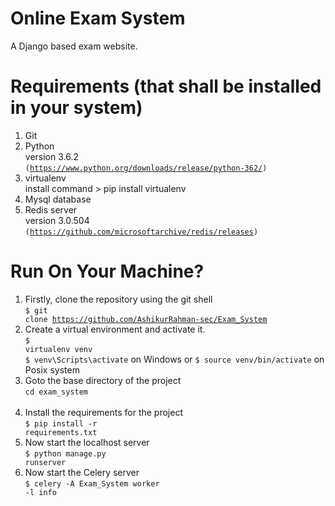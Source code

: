 # Online Exam System

 A Django based  exam website.

# Requirements (that shall be installed in your system)

1. Git <br> 
2. Python <br>
version 3.6.2 <br>
<code><link>(https://www.python.org/downloads/release/python-362/)</code> <br>
3. virtualenv <br>
install command > pip install virtualenv <br>
4. Mysql database <br>
5. Redis server <br>
version 3.0.504 <br>
<code><link>(https://github.com/microsoftarchive/redis/releases)</code> <br>


# Run On Your Machine?

1. Firstly, clone the repository using the git shell <br>
<code>$ git clone https://github.com/AshikurRahman-sec/Exam_System</code> <br>
2. Create a virtual environment and activate it. <br>
<code>$ virtualenv venv</code> <br>
<code>$ venv\Scripts\activate</code> on Windows or <code>$ source venv/bin/activate</code> on Posix system <br>
3. Goto the base directory of the project <br>
<code>cd exam_system </code> <br>
4. Install the requirements for the project <br>
<code>$ pip install -r requirements.txt</code>  <br>
5. Now start the localhost server<br>
<code>$ python manage.py runserver</code> <br>
5. Now start the Celery server<br>
<code>$ celery -A Exam_System worker -l info</code> <br>
